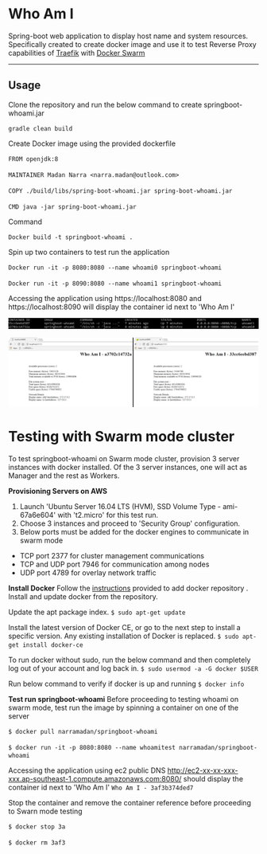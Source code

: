 Who Am I
========
Spring-boot web application to display host name and system resources. Specifically created to create docker image and use it to test Reverse Proxy capabilities of [Traefik](https://traefik.io/) with [Docker Swarm](https://docs.docker.com/engine/swarm/)

----------

Usage
-----
Clone the repository and run the below command to create springboot-whoami.jar

    gradle clean build

Create Docker image using the provided dockerfile

    FROM openjdk:8
    
    MAINTAINER Madan Narra <narra.madan@outlook.com>
    
	COPY ./build/libs/spring-boot-whoami.jar spring-boot-whoami.jar
	
	CMD java -jar spring-boot-whoami.jar

Command

    Docker build -t springboot-whoami .

Spin up two containers to test run the application
	
	Docker run -it -p 8080:8080 --name whoami0 springboot-whoami
	
	Docker run -it -p 8090:8080 --name whoami1 springboot-whoami
	
Accessing the application using https://localhost:8080 and https://localhost:8090 will display the container id next to 'Who Am I'

![Output](/resources/output.jpg?raw=true "Output")

![Containers](/resources/containers.jpg?raw=true "Containers")

# Testing with Swarm mode cluster
To test springboot-whoami on Swarm mode cluster, provision 3 server instances with docker installed. Of the 3 server instances, one will act as Manager and the rest as Workers.

**Provisioning Servers on AWS**
1. Launch 'Ubuntu Server 16.04 LTS (HVM), SSD Volume Type - ami-67a6e604' with 't2.micro' for this test run.
2. Choose 3 instances and proceed to 'Security Group' configuration.
3. Below ports must be added for the docker engines to communicate in swarm mode
* TCP port 2377 for cluster management communications
* TCP and UDP port 7946 for communication among nodes
* UDP port 4789 for overlay network traffic

**Install Docker**
Follow the [instructions](https://docs.docker.com/engine/installation/linux/docker-ce/ubuntu/#install-docker-ce-1) provided to add docker repository . Install and update docker from the repository.

Update the apt package index.
```$ sudo apt-get update```

Install the latest version of Docker CE, or go to the next step to install a specific version. Any existing installation of Docker is replaced.
```$ sudo apt-get install docker-ce```

To run docker without sudo, run the below command and then completely log out of your account and log back in.
``` $ sudo usermod -a -G docker $USER ```

Run below command to verify if docker is up and running
``` $ docker info ```

**Test run springboot-whoami**
Before proceeding to testing whoami on swarm mode, test run the image by spinning a container on one of the server

```
$ docker pull narramadan/springboot-whoami

$ docker run -it -p 8080:8080 --name whoamitest narramadan/springboot-whoami
```

Accessing the application using ec2 public DNS http://ec2-xx-xx-xxx-xxx.ap-southeast-1.compute.amazonaws.com:8080/ should display the container id next to 'Who Am I'
```Who Am I - 3af3b374ded7```

Stop the container and remove the container reference before proceeding to Swarn mode testing

```
$ docker stop 3a

$ docker rm 3af3
```